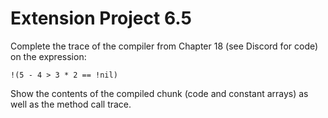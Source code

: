 
# Extension Project 6.5

Complete the trace of the compiler from Chapter 18 (see Discord for code) on the expression:

```
!(5 - 4 > 3 * 2 == !nil)
```

Show the contents of the compiled chunk (code and constant arrays) as well as the method call trace.


